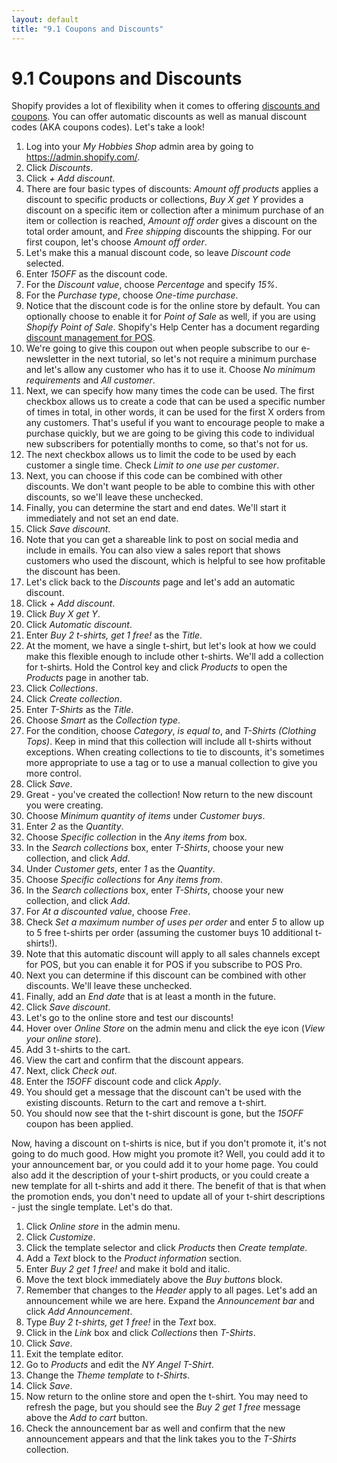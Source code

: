```yaml
---
layout: default
title: "9.1 Coupons and Discounts"
---
```


# 9.1 Coupons and Discounts

Shopify provides a lot of flexibility when it comes to offering [discounts and coupons](https://help.shopify.com/en/manual/discounts/index). You can offer automatic discounts as well as manual discount codes (AKA coupons codes). Let's take a look!

1. Log into your _My Hobbies Shop_ admin area by going to <https://admin.shopify.com/>.
2. Click _Discounts_.
3. Click _+ Add discount_.
4. There are four basic types of discounts: _Amount off products_ applies a discount to specific products or collections, _Buy X get Y_ provides a discount on a specific item or collection after a minimum purchase of an item or collection is reached, _Amount off order_ gives a discount on the total order amount, and _Free shipping_ discounts the shipping. For our first coupon, let's choose _Amount off order_.
5. Let's make this a manual discount code, so leave _Discount code_ selected.
6. Enter _15OFF_ as the discount code.
7. For the _Discount value_, choose _Percentage_ and specify _15%_.
8. For the _Purchase type_, choose _One-time purchase_.
9. Notice that the discount code is for the online store by default. You can optionally choose to enable it for _Point of Sale_ as well, if you are using _Shopify Point of Sale_. Shopify's Help Center has a document regarding [discount management for POS](https://help.shopify.com/en/manual/sell-in-person/shopify-pos/discount-management).
10. We're going to give this coupon out when people subscribe to our e-newsletter in the next tutorial, so let's not require a minimum purchase and let's allow any customer who has it to use it. Choose _No minimum requirements_ and _All customer_.
11. Next, we can specify how many times the code can be used. The first checkbox allows us to create a code that can be used a specific number of times in total, in other words, it can be used for the first X orders from any customers. That's useful if you want to encourage people to make a purchase quickly, but we are going to be giving this code to individual new subscribers for potentially months to come, so that's not for us.
12. The next checkbox allows us to limit the code to be used by each customer a single time. Check _Limit to one use per customer_.
13. Next, you can choose if this code can be combined with other discounts. We don't want people to be able to combine this with other discounts, so we'll leave these unchecked.
14. Finally, you can determine the start and end dates. We'll start it immediately and not set an end date.
15. Click _Save discount_.
16. Note that you can get a shareable link to post on social media and include in emails. You can also view a sales report that shows customers who used the discount, which is helpful to see how profitable the discount has been.
17. Let's click back to the _Discounts_ page and let's add an automatic discount.
18. Click _+ Add discount_.
19. Click _Buy X get Y_.
20. Click _Automatic discount_.
21. Enter _Buy 2 t-shirts, get 1 free!_ as the _Title_.
22. At the moment, we have a single t-shirt, but let's look at how we could make this flexible enough to include other t-shirts. We'll add a collection for t-shirts. Hold the Control key and click _Products_ to open the _Products_ page in another tab.
23. Click _Collections_.
24. Click _Create collection_.
25. Enter _T-Shirts_ as the _Title_.
26. Choose _Smart_ as the _Collection type_.
27. For the condition, choose _Category_, _is equal to_, and _T-Shirts (Clothing Tops)_. Keep in mind that this collection will include all t-shirts without exceptions. When creating collections to tie to discounts, it's sometimes more appropriate to use a tag or to use a manual collection to give you more control.
28. Click _Save_.
29. Great - you've created the collection! Now return to the new discount you were creating.
30. Choose _Minimum quantity of items_ under _Customer buys_.
31. Enter _2_ as the _Quantity_.
32. Choose _Specific collection_ in the _Any items from_ box.
33. In the _Search collections_ box, enter _T-Shirts_, choose your new collection, and click _Add_.
34. Under _Customer gets_, enter _1_ as the _Quantity_.
35. Choose _Specific collections_ for _Any items from_.
36. In the _Search collections_ box, enter _T-Shirts_, choose your new collection, and click _Add_.
37. For _At a discounted value_, choose _Free_.
38. Check _Set a maximum number of uses per order_ and enter _5_ to allow up to 5 free t-shirts per order (assuming the customer buys 10 additional t-shirts!).
39. Note that this automatic discount will apply to all sales channels except for POS, but you can enable it for POS if you subscribe to POS Pro.
40. Next you can determine if this discount can be combined with other discounts. We'll leave these unchecked.
41. Finally, add an _End date_ that is at least a month in the future.
42. Click _Save discount_.
43. Let's go to the online store and test our discounts!
44. Hover over _Online Store_ on the admin menu and click the eye icon (_View your online store_).
45. Add 3 t-shirts to the cart.
46. View the cart and confirm that the discount appears.
47. Next, click _Check out_.
48. Enter the _15OFF_ discount code and click _Apply_.
49. You should get a message that the discount can't be used with the existing discounts. Return to the cart and remove a t-shirt.
50. You should now see that the t-shirt discount is gone, but the _15OFF_ coupon has been applied.

Now, having a discount on t-shirts is nice, but if you don't promote it, it's not going to do much good. How might you promote it? Well, you could add it to your announcement bar, or you could add it to your home page. You could also add it the description of your t-shirt products, or you could create a new template for all t-shirts and add it there. The benefit of that is that when the promotion ends, you don't need to update all of your t-shirt descriptions - just the single template. Let's do that.

1. Click _Online store_ in the admin menu.
2. Click _Customize_.
3. Click the template selector and click _Products_ then _Create template_.
4. Add a _Text_ block to the _Product information_ section.
5. Enter _Buy 2 get 1 free!_ and make it bold and italic.
6. Move the text block immediately above the _Buy buttons_ block.
7. Remember that changes to the _Header_ apply to all pages. Let's add an announcement while we are here. Expand the _Announcement bar_ and click _Add Announcement_.
8. Type _Buy 2 t-shirts, get 1 free!_ in the _Text_ box.
9. Click in the _Link_ box and click _Collections_ then _T-Shirts_.
10. Click _Save_.
11. Exit the template editor.
12. Go to _Products_ and edit the _NY Angel T-Shirt_.
13. Change the _Theme template_ to _t-Shirts_.
14. Click _Save_.
15. Now return to the online store and open the t-shirt. You may need to refresh the page, but you should see the _Buy 2 get 1 free_ message above the _Add to cart_ button.
16. Check the announcement bar as well and confirm that the new announcement appears and that the link takes you to the _T-Shirts_ collection.
